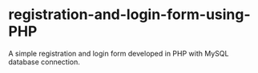 # registration-and-login-form-using-PHP
A simple registration and login form developed in PHP with MySQL database connection. 
